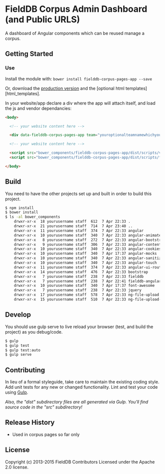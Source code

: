 # FieldDB Corpus Admin Dashboard (and Public URLS)

A dashboard of Angular components which can be reused manage a corpus.

## Getting Started

### Use

Install the module with: `bower install fielddb-corpus-pages-app --save`

Or, download the [production version][js] and the [optional html templates][html_templates].

[js]: https://raw.github.com/OpenSourceFieldlinguistics/FieldDB/master/angular_client/modules/fielddb-corpus-pages-app/dist/scripts/fielddb-corpus-pages-app.js


In your website/app declare a div where the app will attach itself, and load the js and vendor dependancies:

```html
<body>

  <!-- your website content here -->

  <div data-fielddb-corpus-pages-app team="youroptionalteamnamewhichyouwanttoshow" corpus="youroptionalcorpusidentifierwhichyouwanttoshow" route="optionalroutetoadatalistordatumwhichyouwanttoshow"></div>

  <!-- your website content here -->

  <script src="bower_components/fielddb-corpus-pages-app/dist/scripts/vendor.js"></script>
  <script src="bower_components/fielddb-corpus-pages-app/dist/scripts/fielddb-corpus-pages-app.js"></script>

</body>
```


## Build

You need to have the other projects set up and built in order to build this project.

```bash
$ npm install 
$ bower install 
$ ls -al bower_components
    drwxr-xr-x  18 yourusername staff  612  7 Apr 22:33 .
    drwxr-xr-x  21 yourusername staff  714  7 Apr 23:40 ..
    drwxr-xr-x  11 yourusername staff  374  7 Apr 22:33 angular
    drwxr-xr-x  10 yourusername staff  340  7 Apr 22:33 angular-animate
    drwxr-xr-x   8 yourusername staff  272  7 Apr 22:33 angular-bootstrap
    drwxr-xr-x   9 yourusername staff  306  7 Apr 22:33 angular-contenteditable
    drwxr-xr-x  10 yourusername staff  340  7 Apr 22:33 angular-cookies
    drwxr-xr-x  10 yourusername staff  340  7 Apr 17:37 angular-mocks
    drwxr-xr-x  10 yourusername staff  340  7 Apr 22:33 angular-sanitize
    drwxr-xr-x  10 yourusername staff  340  7 Apr 22:33 angular-touch
    drwxr-xr-x  11 yourusername staff  374  7 Apr 22:33 angular-ui-router
    drwxr-xr-x  14 yourusername staff  476  7 Apr 22:33 bootstrap
    drwxr-xr-x   7 yourusername staff  238  7 Apr 22:33 fielddb
    drwxr-xr-x   7 yourusername staff  238  7 Apr 22:41 fielddb-angular
    drwxr-xr-x  10 yourusername staff  340  7 Apr 17:37 font-awesome
    drwxr-xr-x   7 yourusername staff  238  7 Apr 22:33 jquery
    drwxr-xr-x  17 yourusername staff  578  7 Apr 22:33 ng-file-upload
    drwxr-xr-x  15 yourusername staff  510  7 Apr 22:33 ng-file-upload-shim

```


## Develop

You should use gulp serve to live reload your browser (test, and build the project) as you debug/code. 

```bash
$ gulp 
$ gulp test
$ gulp test:auto
$ gulp serve
```

## Contributing
In lieu of a formal styleguide, take care to maintain the existing coding style. Add unit tests for any new or changed functionality. Lint and test your code using [Gulp](http://gulpjs.com/).

_Also, the "dist" subdirectory files are all generated via Gulp. You'll find source code in the "src" subdirectory!_

## Release History

* Used in corpus pages so far only

## License
Copyright (c) 2013-2015 FieldDB Contributors
Licensed under the Apache 2.0 license.
